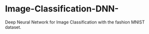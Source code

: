 # Image-Classification-DNN-
Deep Neural Network for Image Classification with the fashion MNIST dataset. 
